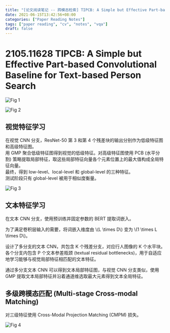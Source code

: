 ```yaml
---
title: "[论文阅读笔记 -- 跨模态检索] TIPCB: A Simple but Effective Part-based Convolutional Baseline"
date: 2021-06-15T13:42:56+08:00
categories: ["Paper Reading Notes"]
tags: ["paper reading", "cv", "notes", "vqa"]
draft: false
---
```


# 2105.11628 TIPCB: A Simple but Effective Part-based Convolutional Baseline for Text-based Person Search

![Fig 1](/images/2021/PRN11/1.png)

![Fig 2](/images/2021/PRN11/2.png)

## 视觉特征学习
在视觉 CNN 分支，ResNet-50 第 3 和第 4 个残差块的输出分别作为低级特征图和高级特征图。  
用 GMP 聚合低级特征图得到视觉的低级特征。对高级特征图使用 PCB (水平分割) 策略提取局部特征，取这些局部特征向量各个元素位置上的最大值构成全局特征向量。  
最终，得到 low-level、local-level 和 global-level 的三种特征。  
测试阶段只有 global-level 被用于相似度衡量。  

![Fig 3](/images/2021/PRN11/3.png)

## 文本特征学习
在文本 CNN 分支，使用预训练并固定参数的 BERT 提取词嵌入。  

为了满足卷积层输入的需要，将词嵌入维度由 \\(L \times D\\) 变为 \\(1 \times L \times D\\)。

设计了多分支的文本 CNN，共包含 K 个残差分支，对应行人图像的 K 个水平块。各个分支内包含 P 个文本参差瓶颈 (textual residual bottlenecks)，用于自适应地学习能够与视觉局部特征相匹配的文本特征。  

通过多分支文本 CNN 可以得到文本局部特征图，与视觉 CNN 分支类似，使用 GMP 提取文本局部特征并沿着通道维选取最大元素得到文本全局特征。  

## 多级跨模态匹配 (Multi-stage Cross-modal Matching)
对三级特征使用 Cross-Modal Projection Matching (CMPM) 损失。  

![Fig 4](/images/2021/PRN11/4.png)
